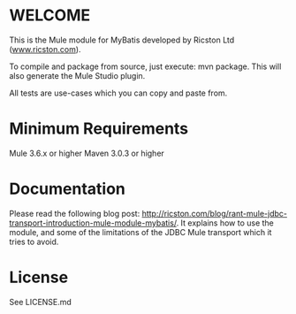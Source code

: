 WELCOME
=======
This is the Mule module for MyBatis developed by Ricston Ltd (www.ricston.com).

To compile and package from source, just execute: mvn package. This will also generate the Mule Studio plugin.

All tests are use-cases which you can copy and paste from.

Minimum Requirements
====================

Mule 3.6.x or higher
Maven 3.0.3 or higher

Documentation
=============
Please read the following blog post: http://ricston.com/blog/rant-mule-jdbc-transport-introduction-mule-module-mybatis/. It explains how to use the module, and some of the limitations of the JDBC Mule transport which it tries to avoid.

License
========

See LICENSE.md